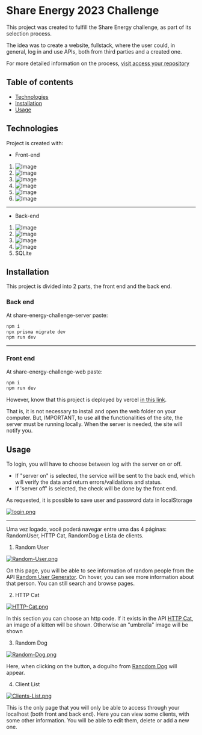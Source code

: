 # Share Energy 2023 Challenge

This project was created to fulfill the Share Energy challenge, as part of its selection process.

The idea was to create a website, fullstack, where the user could, in general, log in and use APIs, both from third parties and a created one.

For more detailed information on the process, 
[visit access your repository](https://github.com/SHARENERGY-OFICIAL/desafio-sharenergy-2023-01)

## Table of contents

* [Technologies](#technologies)
* [Installation](#Installation)
* [Usage](#usage)

## Technologies

Project is created with:
* Front-end

1. ![Image](https://img.shields.io/badge/Next.js-13.1.1-yellowgreen)
2. ![Image](https://img.shields.io/badge/Typescript-4.9.4-blue)
3. ![Image](https://img.shields.io/badge/React-18.2.0-orange)
4. ![Image](https://img.shields.io/badge/TailwindCSS-3.2.4-green)
5. ![Image](https://img.shields.io/badge/Axios-1.2.2-lightgrey)
6. ![Image](https://img.shields.io/badge/Sweetalert-2.1.2-brightgreen)
---
* Back-end
1. ![Image](https://img.shields.io/badge/Prisma-4.8.0-yellowgreen)
2. ![Image](https://img.shields.io/badge/Typescript-4.9.4-blue)
3. ![Image](https://img.shields.io/badge/Fastify-4.10.2-orange)
4. ![Image](https://img.shields.io/badge/Zod-^3.20.2-green)
5. SQLite


## Installation

This project is divided into 2 parts, the front end and the back end.

### Back end
At share-energy-challenge-server paste:
```bash
npm i
npx prisma migrate dev
npm run dev
```
---
### Front end

At share-energy-challenge-web paste:
```bash
npm i
npm run dev
```
However, know that this project is deployed by vercel [in this link](https://share-energy-challenge-leandro-patricio.vercel.app/). 

That is, it is not necessary to install and open the web folder on your computer. But, IMPORTANT, to use all the functionalities of the site, the server must be running locally. When the server is needed, the site will notify you.


## Usage

To login, you will have to choose between log with the server on or off.
 * If "server on" is selected, the service will be sent to the back end, which will verify the data and return errors/validations and status.
 * If 'server off' is selected, the check will be done by the front end. 

As requested, it is possible to save user and password data in localStorage

[![login.png](https://i.postimg.cc/wxD1r4VL/login.png)](https://postimg.cc/fkTWtK1R)

---
Uma vez logado, você poderá navegar entre uma das 4 páginas: RandomUser, HTTP Cat, RandomDog e Lista de clients. 

1. Random User

[![Random-User.png](https://i.postimg.cc/SKzSMj1C/Random-User.png)](https://postimg.cc/4KsRC4gx)

On this page, you will be able to see information of random people from the API [ Random User Generator](https://randomuser.me/). On hover, you can see more information about that person. You can still search and browse pages.

2. HTTP Cat

[![HTTP-Cat.png](https://i.postimg.cc/vTGbkhYt/HTTP-Cat.png)](https://postimg.cc/FdCMJjJY)

In this section you can choose an http code. If it exists in the API [ HTTP Cat](https://http.cat/), an image of a kitten will be shown. Otherwise an "umbrella" image will be shown

3. Random Dog

[![Random-Dog.png](https://i.postimg.cc/PfMtZgy3/Random-Dog.png)](https://postimg.cc/QVHGZnR1)

Here, when clicking on the button, a doguiho from [Rancdom Dog](https://random.dog/) will appear.

4. Client List

[![Clients-List.png](https://i.postimg.cc/dVhvbLYp/Clients-List.png)](https://postimg.cc/w1YSJx3Q)

This is the only page that you will only be able to access through your localhost (both front and back end).
Here you can view some clients, with some other information. You will be able to edit them, delete or add a new one.

